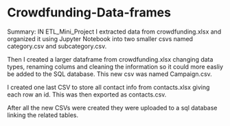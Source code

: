 # Crowdfunding-Data-frames

Summary:
IN ETL_Mini_Project I extracted data from crowdfunding.xlsx and organized it using Jupyter Notebook into two smaller csvs named category.csv and subcategory.csv. 

Then I created a larger dataframe from crowdfunding.xlsx changing data types, renaming colums and cleaning the information so it could more easliy be added to the SQL database. This new csv was named Campaign.csv.

I created one last CSV to store all contact info from contacts.xlsx giving each row an id. This was then exported as contacts.csv.

After all the new CSVs were created they were uploaded to a sql database linking the related tables.


